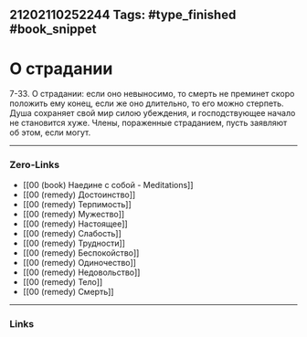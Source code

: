 21202110252244
Tags: #type_finished #book_snippet 
---
#  О страдании

 7-33. О страдании: если оно невыносимо, то смерть не преминет скоро положить ему конец, если же оно длительно, то его можно стерпеть. Душа сохраняет свой мир силою убеждения, и господствующее начало не становится хуже. Члены, пораженные страданием, пусть заявляют об этом, если могут. 

---
### Zero-Links
 - [[00 (book) Наедине с собой - Meditations]]
 - [[00 (remedy) Достоинство]]
 - [[00 (remedy) Терпимость]]
 - [[00 (remedy) Мужество]]
 - [[00 (remedy) Настоящее]]
 - [[00 (remedy) Слабость]]
 - [[00 (remedy) Трудности]]
 - [[00 (remedy) Беспокойство]]
 - [[00 (remedy) Одиночество]]
 - [[00 (remedy) Недовольство]]
 - [[00 (remedy) Тело]]
 - [[00 (remedy) Смерть]]
---
### Links
